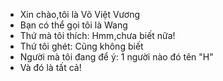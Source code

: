 - Xin chào,tôi là Võ Việt Vương
- Bạn có thể gọi tôi là Wang
- Thứ mà tôi thích: Hmm,chưa biết nữa!
- Thứ tôi ghét: Cũng không biết
- Người mà tôi đang để ý: 1 người nào đó tên "H"
- Và đó là tất cả!
<!---
vovietvuong/vovietvuong is a ✨ special ✨ repository because its `README.md` (this file) appears on your GitHub profile.
You can click the Preview link to take a look at your changes.
--->
